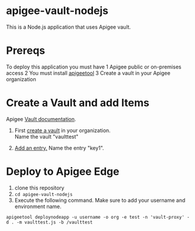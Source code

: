 # apigee-vault-nodejs
This is a Node.js application that uses Apigee vault.  

# Prereqs
To deploy this application you must have
1 Apigee public or on-premises access
2 You must install [apigeetool](https://www.npmjs.com/package/apigeetool)
3 Create a vault in your Apigee organization

# Create a Vault and add Items
Apigee [Vault documentation](http://docs.apigee.com/api-reference/api/vaults).

1. First [create a vault](http://docs.apigee.com/management/apis/post/organizations/%7Borg_name%7D/vaults) in your organization.  
Name the vault "vaulttest"

2. [Add an entry.](http://docs.apigee.com/management/apis/post/organizations/%7Borg_name%7D/vaults/%7Bvault_name_in_org%7D/entries)
Name the entry "key1".

# Deploy to Apigee Edge
1. clone this repository
2. `cd apigee-vault-nodejs`
3. Execute the following command. Make sure to add your username and environment name.
```
apigeetool deploynodeapp -u username -o org -e test -n 'vault-proxy' -d . -m vaulttest.js -b /vaulttest
```
